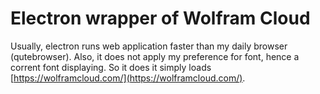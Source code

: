 # Electron wrapper of Wolfram Cloud

Usually, electron runs web application faster than my daily browser (qutebrowser).
Also, it does not apply my preference for font, hence a corrent font displaying.
So it does it simply loads [https://wolframcloud.com/](https://wolframcloud.com/).
